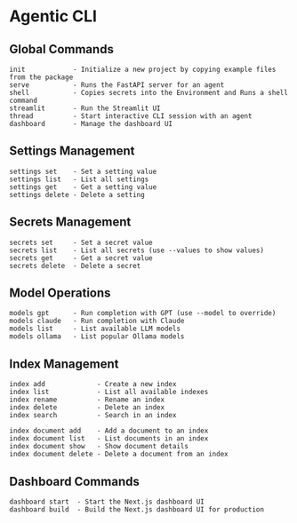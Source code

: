 # Agentic CLI

## Global Commands

    init            - Initialize a new project by copying example files from the package
    serve           - Runs the FastAPI server for an agent
    shell           - Copies secrets into the Environment and Runs a shell command
    streamlit       - Run the Streamlit UI
    thread          - Start interactive CLI session with an agent
    dashboard       - Manage the dashboard UI

## Settings Management

    settings set    - Set a setting value
    settings list   - List all settings
    settings get    - Get a setting value
    settings delete - Delete a setting

## Secrets Management

    secrets set     - Set a secret value
    secrets list    - List all secrets (use --values to show values)
    secrets get     - Get a secret value
    secrets delete  - Delete a secret

## Model Operations

    models gpt      - Run completion with GPT (use --model to override)
    models claude   - Run completion with Claude
    models list     - List available LLM models
    models ollama   - List popular Ollama models

## Index Management

    index add             - Create a new index
    index list            - List all available indexes
    index rename          - Rename an index
    index delete          - Delete an index
    index search          - Search in an index

    index document add    - Add a document to an index
    index document list   - List documents in an index
    index document show   - Show document details
    index document delete - Delete a document from an index

## Dashboard Commands

    dashboard start  - Start the Next.js dashboard UI
    dashboard build  - Build the Next.js dashboard UI for production


